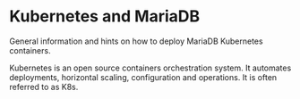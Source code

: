 # Kubernetes and MariaDB

General information and hints on how to deploy MariaDB Kubernetes containers.

Kubernetes is an open source containers orchestration system. It automates deployments, horizontal scaling, configuration and operations. It is often referred to as K8s.
